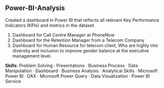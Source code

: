 ## Power-BI-Analysis
Created a dashboard in Power BI that reflects all relevant Key Performance Indicators (KPIs) and metrics in the dataset. 
1. Dashboard for Call Centre Manager at PhoneNow
2. Dashboard for the Retention Manager from a Telecom Company
3. Dashboard for Human Resource for telecom client, Who are highly into diversity and inclusion to improve gender balance at the executive management level.

**Skills**: Problem Solving · Presentations · Business Process · Data Manipulation · Dashboard · Business Analysis · Analytical Skills · Microsoft Power BI · DAX · Microsoft Power Query · Data Visualization · Power BI Service
